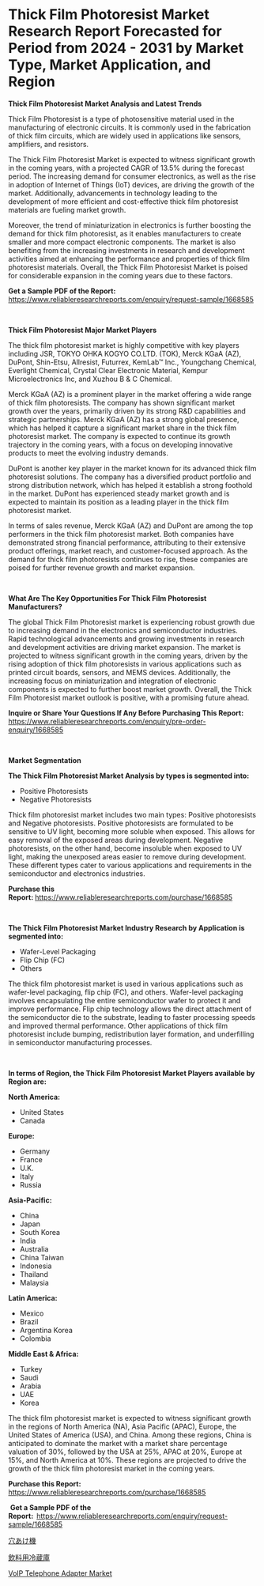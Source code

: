 <p><h1>Thick Film Photoresist Market Research Report Forecasted for Period from 2024 -  2031 by Market Type, Market Application, and Region</h1></p><p><strong>Thick Film Photoresist Market Analysis and Latest Trends</strong></p>
<p><p>Thick Film Photoresist is a type of photosensitive material used in the manufacturing of electronic circuits. It is commonly used in the fabrication of thick film circuits, which are widely used in applications like sensors, amplifiers, and resistors.</p><p>The Thick Film Photoresist Market is expected to witness significant growth in the coming years, with a projected CAGR of 13.5% during the forecast period. The increasing demand for consumer electronics, as well as the rise in adoption of Internet of Things (IoT) devices, are driving the growth of the market. Additionally, advancements in technology leading to the development of more efficient and cost-effective thick film photoresist materials are fueling market growth.</p><p>Moreover, the trend of miniaturization in electronics is further boosting the demand for thick film photoresist, as it enables manufacturers to create smaller and more compact electronic components. The market is also benefiting from the increasing investments in research and development activities aimed at enhancing the performance and properties of thick film photoresist materials. Overall, the Thick Film Photoresist Market is poised for considerable expansion in the coming years due to these factors.</p></p>
<p><strong>Get a Sample PDF of the Report:&nbsp;</strong> <a href="https://www.reliableresearchreports.com/enquiry/request-sample/1668585">https://www.reliableresearchreports.com/enquiry/request-sample/1668585</a></p>
<p>&nbsp;</p>
<p><strong>Thick Film Photoresist Major Market Players</strong></p>
<p><p>The thick film photoresist market is highly competitive with key players including JSR, TOKYO OHKA KOGYO CO.LTD. (TOK), Merck KGaA (AZ), DuPont, Shin-Etsu, Allresist, Futurrex, KemLab™ Inc., Youngchang Chemical, Everlight Chemical, Crystal Clear Electronic Material, Kempur Microelectronics Inc, and Xuzhou B & C Chemical.</p><p>Merck KGaA (AZ) is a prominent player in the market offering a wide range of thick film photoresists. The company has shown significant market growth over the years, primarily driven by its strong R&D capabilities and strategic partnerships. Merck KGaA (AZ) has a strong global presence, which has helped it capture a significant market share in the thick film photoresist market. The company is expected to continue its growth trajectory in the coming years, with a focus on developing innovative products to meet the evolving industry demands.</p><p>DuPont is another key player in the market known for its advanced thick film photoresist solutions. The company has a diversified product portfolio and strong distribution network, which has helped it establish a strong foothold in the market. DuPont has experienced steady market growth and is expected to maintain its position as a leading player in the thick film photoresist market.</p><p>In terms of sales revenue, Merck KGaA (AZ) and DuPont are among the top performers in the thick film photoresist market. Both companies have demonstrated strong financial performance, attributing to their extensive product offerings, market reach, and customer-focused approach. As the demand for thick film photoresists continues to rise, these companies are poised for further revenue growth and market expansion.</p></p>
<p>&nbsp;</p>
<p><strong>What Are The Key Opportunities For Thick Film Photoresist Manufacturers?</strong></p>
<p><p>The global Thick Film Photoresist market is experiencing robust growth due to increasing demand in the electronics and semiconductor industries. Rapid technological advancements and growing investments in research and development activities are driving market expansion. The market is projected to witness significant growth in the coming years, driven by the rising adoption of thick film photoresists in various applications such as printed circuit boards, sensors, and MEMS devices. Additionally, the increasing focus on miniaturization and integration of electronic components is expected to further boost market growth. Overall, the Thick Film Photoresist market outlook is positive, with a promising future ahead.</p></p>
<p><strong>Inquire or Share Your Questions If Any Before Purchasing This Report:</strong> <a href="https://www.reliableresearchreports.com/enquiry/pre-order-enquiry/1668585">https://www.reliableresearchreports.com/enquiry/pre-order-enquiry/1668585</a></p>
<p>&nbsp;</p>
<p><strong>Market Segmentation</strong></p>
<p><strong>The Thick Film Photoresist Market Analysis by types is segmented into:</strong></p>
<p><ul><li>Positive Photoresists</li><li>Negative Photoresists</li></ul></p>
<p><p>Thick film photoresist market includes two main types: Positive photoresists and Negative photoresists. Positive photoresists are formulated to be sensitive to UV light, becoming more soluble when exposed. This allows for easy removal of the exposed areas during development. Negative photoresists, on the other hand, become insoluble when exposed to UV light, making the unexposed areas easier to remove during development. These different types cater to various applications and requirements in the semiconductor and electronics industries.</p></p>
<p><strong>Purchase this Report:&nbsp;</strong><a href="https://www.reliableresearchreports.com/purchase/1668585">https://www.reliableresearchreports.com/purchase/1668585</a></p>
<p>&nbsp;</p>
<p><strong>The Thick Film Photoresist Market Industry Research by Application is segmented into:</strong></p>
<p><ul><li>Wafer-Level Packaging</li><li>Flip Chip (FC)</li><li>Others</li></ul></p>
<p><p>The thick film photoresist market is used in various applications such as wafer-level packaging, flip chip (FC), and others. Wafer-level packaging involves encapsulating the entire semiconductor wafer to protect it and improve performance. Flip chip technology allows the direct attachment of the semiconductor die to the substrate, leading to faster processing speeds and improved thermal performance. Other applications of thick film photoresist include bumping, redistribution layer formation, and underfilling in semiconductor manufacturing processes.</p></p>
<p>&nbsp;</p>
<p><strong>In terms of Region, the Thick Film Photoresist Market Players available by Region are:</strong></p>
<p>
    <p> <strong> North America: </strong>
        <ul>
            <li>United States</li>
            <li>Canada</li>
        </ul>
        </p> 
    <p> <strong> Europe: </strong>
        <ul>
            <li>Germany</li>
            <li>France</li>
            <li>U.K.</li>
            <li>Italy</li>
            <li>Russia</li>
        </ul>
        </p> 
    <p> <strong> Asia-Pacific: </strong>
        <ul>
            <li>China</li>
            <li>Japan</li>
            <li>South Korea</li>
            <li>India</li>
            <li>Australia</li>
            <li>China Taiwan</li>
            <li>Indonesia</li>
            <li>Thailand</li>
            <li>Malaysia</li>
        </ul>
        </p> 
    <p> <strong> Latin America: </strong>
        <ul>
            <li>Mexico</li>
            <li>Brazil</li>
            <li>Argentina Korea</li>
            <li>Colombia</li>
        </ul>
        </p> 
    <p> <strong> Middle East & Africa: </strong>
        <ul>
            <li>Turkey</li>
            <li>Saudi</li>
            <li>Arabia</li>
            <li>UAE</li>
            <li>Korea</li>
        </ul>
    </p>
    </p>
<p><p>The thick film photoresist market is expected to witness significant growth in the regions of North America (NA), Asia Pacific (APAC), Europe, the United States of America (USA), and China. Among these regions, China is anticipated to dominate the market with a market share percentage valuation of 30%, followed by the USA at 25%, APAC at 20%, Europe at 15%, and North America at 10%. These regions are projected to drive the growth of the thick film photoresist market in the coming years.</p></p>
<p><strong>Purchase this Report: </strong><a href="https://www.reliableresearchreports.com/purchase/1668585">https://www.reliableresearchreports.com/purchase/1668585</a></p>
<p>&nbsp;<strong>Get a Sample PDF of the Report:&nbsp;&nbsp;</strong><a href="https://www.reliableresearchreports.com/enquiry/request-sample/1668585">https://www.reliableresearchreports.com/enquiry/request-sample/1668585</a></p>
<p><strong></strong></p>
<p><p><a href="https://medium.com/@kaydenjohns1964/%E3%83%89%E3%83%AA%E3%83%AA%E3%83%B3%E3%82%B0%E3%83%9E%E3%82%B7%E3%83%B3%E5%B8%82%E5%A0%B4-%E3%82%BF%E3%82%A4%E3%83%97-%E3%82%A2%E3%83%97%E3%83%AA%E3%82%B1%E3%83%BC%E3%82%B7%E3%83%A7%E3%83%B3-%E5%9C%B0%E7%90%86%E3%81%AB%E3%82%88%E3%82%8B%E5%8C%85%E6%8B%AC%E7%9A%84%E3%81%AA%E8%A9%95%E4%BE%A1-180c69a6ccf8">穴あけ機</a></p><p><a href="https://github.com/ppmazlotr77499/Market-Research-Report-List-1/blob/main/563471211549.md">飲料用冷蔵庫</a></p><p><a href="https://github.com/GroverBarry/Market-Research-Report-List-4/blob/main/voip-telephone-adapter-market.md">VoIP Telephone Adapter Market</a></p></p>